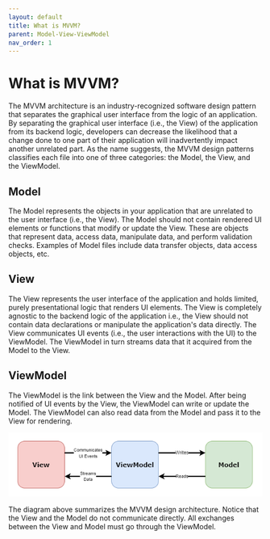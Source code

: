 ```yaml
---
layout: default
title: What is MVVM?
parent: Model-View-ViewModel
nav_order: 1
---
```


# What is MVVM?

The MVVM architecture is an industry-recognized software design pattern that separates the graphical user interface from the logic of an application. By separating the graphical user interface (i.e., the View) of the application from its backend logic, developers can decrease the likelihood that a change done to one part of their application will inadvertently impact another unrelated part. As the name suggests, the MVVM design patterns classifies each file into one of three categories: the Model, the View, and the ViewModel.  

## Model

The Model represents the objects in your application that are unrelated to the user interface (i.e., the View). The Model should not contain rendered UI elements or functions that modify or update the View. These are objects that represent data, access data, manipulate data, and perform validation checks. Examples of Model files include data transfer objects, data access objects, etc.  

## View

The View represents the user interface of the application and holds limited, purely presentational logic that renders UI elements. The View is completely agnostic to the backend logic of the application i.e., the View should not contain data declarations or manipulate the application's data directly. The View communicates UI events (i.e., the user interactions with the UI) to the ViewModel. The ViewModel in turn streams data that it acquired from the Model to the View.  

## ViewModel

The ViewModel is the link between the View and the Model. After being notified of UI events by the View, the ViewModel can write or update the Model. The ViewModel can also read data from the Model and pass it to the View for rendering.  

![mvvm-graph](assets/img/mvvm.png)  

The diagram above summarizes the MVVM design architecture. Notice that the View and the Model do not communicate directly. All exchanges between the View and Model must go through the ViewModel.  
